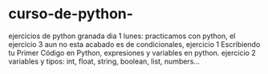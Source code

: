# curso-de-python-
ejercicios de python granada
dia 1 lunes: practicamos con python, el ejercicio 3 aun no esta acabado es de condicionales, 
ejercicio 1 Escribiendo tu Primer Código en Python, expresiones y variables en python.
ejercicio 2 variables y tipos: int, float, string, boolean, list, numbers...
